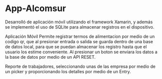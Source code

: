 # App-Alcomsur
Desarrolló de aplicación móvil utilizando el framework Xamarin, y además se implementó el uso de SQLite para almacenar registros en el dispositivo.

Aplicación Móvil
Permite registrar termos de alimentacion por medio de un codigo qr, que al presionar entrada o salida se guarda dentro de una base de datos local, para que se puedan almacenar los registro hasta que el usuario los estime conveniente.
Al presionar un boton se enviara los datos a la base de datos por medio de un API RESET.

Reporte de trabajadores, seleccionando unas de las empresa por medio de un picker y proporcionando los detalles por medio de un Entry.
